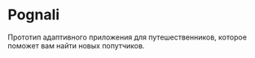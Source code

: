 # Pognali
Прототип адаптивного приложения для путешественников, которое поможет вам найти новых попутчиков.
